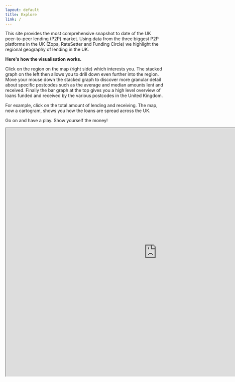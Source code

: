 ```yaml
---
layout: default
title: Explore
link: /
---
```


This site provides the most comprehensive snapshot to date of the UK peer-to-peer lending (P2P) market. Using data from the three biggest P2P platforms in the UK (Zopa, RateSetter and Funding Circle) we highlight the regional geography of lending in the UK.
 
**Here's how the visualisation works.**
 
Click on the region on the map (right side) which interests you. The stacked graph on the left then allows you to drill down even further into the region. Move your mouse down the stacked graph to discover more granular detail about specific postcodes such as the average and median amounts lent and received. Finally the bar graph at the top gives you a high level overview of loans funded and received by the various postcodes in the United Kingdom.

For example, click on the total amount of lending and receiving. The map, now a cartogram, shows you how the loans are spread across the UK.
 
Go on and have a play. Show yourself the money!

<div id="visualisation">
	<iframe src="http://iconomical.com/customers/ODI/Beta/" width="960" height="790"> </iframe>
</div>
